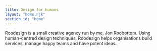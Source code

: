 ```yaml
---
title: Design for humans
layout: "home.njk"
section_id: "home"
---
```

Roodesign is a small creative agency run by me, Jon Roobottom. Using human-centred design techniques, Roodesign helps organisations build services, manage happy teams and have potent ideas.